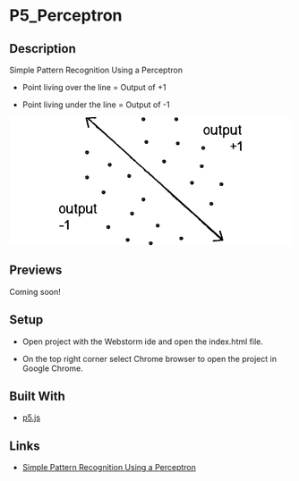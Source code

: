 # P5_Perceptron

## Description
Simple Pattern Recognition Using a Perceptron

- Point living over the line = Output of +1

- Point living under the line = Output of -1

![Capture1](docs/capture1.png?raw=true "Capture1")

## Previews

Coming soon!

## Setup
- Open project with the Webstorm ide and open the index.html file.

- On the top right corner select Chrome browser to open the project in Google Chrome.

## Built With
- [p5.js](https://p5js.org/)

## Links
- [Simple Pattern Recognition Using a Perceptron](https://natureofcode.com/book/chapter-10-neural-networks/)